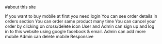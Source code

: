 #about this site

If you want to buy mobile at first you need login
You can see order details in orders section
You can order same product many time
You can cancel your order by clicking on cross/delete icon
User and Admin can sign up and log in to this website using google facebook & email.
Admin can add more mobile
Admin can delete mobile
Responsive